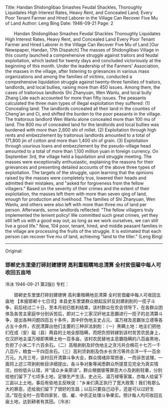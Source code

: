 Title: Handan Shidonglibao Smashes Feudal Shackles, Thoroughly Liquidates High Interest Rates, Heavy Rent, and Concealed Land; Every Poor Tenant Farmer and Hired Laborer in the Village Can Recover Five Mu of Land
Author: Leng Bing
Date: 1946-09-21
Page: 2

　　Handan Shidonglibao Smashes Feudal Shackles
    Thoroughly Liquidates High Interest Rates, Heavy Rent, and Concealed Land
    Every Poor Tenant Farmer and Hired Laborer in the Village Can Recover Five Mu of Land
    [Our Newspaper, Handan, 17th Dispatch] The masses of Shidonglibao Village in this county launched a comprehensive struggle against traitors and feudal exploitation, which lasted for twenty days and concluded victoriously at the beginning of this month. Under the leadership of the Farmers' Association, the masses in the village, after listening to grievances in various mass organizations and among the families of victims, conducted a comprehensive liquidation struggle against twenty-three families of traitors, landlords, and local bullies, raising more than 450 issues. Among them, the cases of traitorous landlords Shi Zhanyuan, Wen Wanlu, and local bully Zhang Lide each accounted for more than fifty issues. The peasants calculated the three main types of illegal exploitation they suffered: (1) Concealing land: The landlords concealed all their land in the counties of Cheng'an and Ci, and shifted the burden to the poor peasants in the village. The traitorous landlord Wen Wanlu alone concealed more than 100 mu of land. The 800 mu of concealed land for the landlords and local bullies was burdened with more than 2,600 shi of millet. (2) Exploitation through high rents and embezzlement by traitorous landlords amounted to a total of 171,800 jin of cotton and more than 1,400 shi of grain. (3) Exploitation through usurious loans and embezzlement by the pseudo-village head amounted to a total of more than 1,100 million yuan in foreign currency. On September 3rd, the village held a liquidation and struggle meeting. The masses were exceptionally enthusiastic, explaining the reasons for their grievances and presenting detailed accounts of the above three types of exploitation. The targets of the struggle, upon learning that the opinions raised by the masses were completely true, lowered their heads and admitted their mistakes, and "asked for forgiveness from the fellow villagers." Based on the severity of their crimes and the extent of their exploitation, the masses left them with more than seven qing of land, enough for production and livelihood. The families of Shi Zhanyuan, Wen Wanlu, and others were also left with more than three mu of land per person. Afterwards, some landlords reflected: "The fellow villagers truly implemented the lenient policy! We committed such great crimes, yet they still left us with a good way out; as long as we work ourselves, we can still live a good life." Now, 104 poor, tenant, hired, and middle peasant families in the village are processing the fruits of the struggle. It is estimated that each person can recover five mu of land, achieving "land to the tiller." (Leng Bing)



<hr /> 

Original: 


### 邯郸史东里堡打碎封建镣铐  高利重租瞒地总清算  全村贫佃雇中每人可收回五亩地
冷冰
1946-09-21
第2版()
专栏：

　　邯郸史东里堡打碎封建镣铐
    高利重租瞒地总清算
    全村贫佃雇中每人可收回五亩地
    【本报邯郸十七日讯】本县史东里堡群众掀起反奸反封建剥削的一揽子斗争，前后经过二十日，至本月初已胜利结束，该村群众在农会领导下，在各群众团体及各苦主家庭中分别诉苦后，即对二十三家汉奸地主恶霸进行一揽子的总清算斗争，提出各种问题四百五十多件，其中奸伪地主史占元、温万禄及恶霸张立德等各占五十余件，农民清算出他们主要的三种非法剥削：（一）黑瞒土地：地主们把他们在成（安）磁（县）两县的土地全部隐瞒，而把负担转嫁到该村贫苦农民身上，仅汉奸地主温万禄即黑瞒土地一百多亩。该村农民替地主恶霸隐瞒的八百亩黑地，负担了小米二千六百余石。（二）高租剥削及奸伪地主之贪污共合棉花十七万一千八百斤，粮食一千四百余石。（三）高利贷剥削及伪乡长贪污等共合洋一千一百余万元。九月三号，该村召开清算斗争大会，群众情绪异常昂奋，一而诉苦说理，一面将上述三项剥削帐目详细提出，各斗争对象等闻悉群众所提意见完全为真实情况，纷纷低头认错，并“请众乡亲原谅”。群众根据彼等罪恶大小及剥削轻重，分别给他们留下了七顷多土地，足够生产生活，史占元、温万禄等家属，亦每人给留下三亩以上土地。事后有些地主反映说：“乡亲们真正执行了宽大政策！我们有那么大的罪恶，还给我们留下了很好的生路；以后只要自己动手，还是可以过好生活。”现在全村一百零四家贫、佃、雇、中农正处理斗争果实。预计每人均可收回五亩土地，达到耕者有其田。（冷冰）
